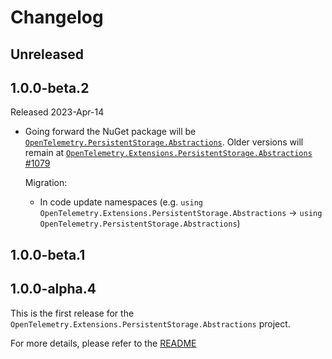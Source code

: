 # Changelog

## Unreleased

## 1.0.0-beta.2

Released 2023-Apr-14

* Going forward the NuGet package will be
 [`OpenTelemetry.PersistentStorage.Abstractions`](https://www.nuget.org/packages/OpenTelemetry.PersistentStorage.Abstractions).
 Older versions will remain at
 [`OpenTelemetry.Extensions.PersistentStorage.Abstractions`](https://www.nuget.org/packages/OpenTelemetry.Extensions.PersistentStorage.Abstractions)
 [#1079](https://github.com/open-telemetry/opentelemetry-dotnet-contrib/pull/1079)

  Migration:

  * In code update namespaces (e.g. `using
    OpenTelemetry.Extensions.PersistentStorage.Abstractions` -> `using
    OpenTelemetry.PersistentStorage.Abstractions`)

## 1.0.0-beta.1

## 1.0.0-alpha.4

This is the first release for the `OpenTelemetry.Extensions.PersistentStorage.Abstractions`
project.

For more details, please refer to the
[README](README.md)
